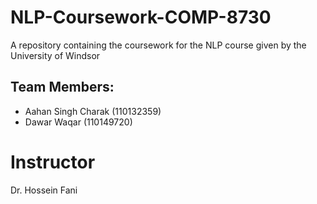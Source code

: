 # NLP-Coursework-COMP-8730
A repository containing the coursework for the NLP course given by the University of Windsor


## Team Members:

<ul>
<li>Aahan Singh Charak (110132359)</li>
  <li>Dawar Waqar (110149720)</li>
</ul>


# Instructor
Dr. Hossein Fani
